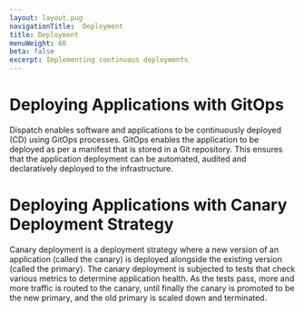 ```yaml
---
layout: layout.pug
navigationTitle:  Deployment
title: Deployment
menuWeight: 60
beta: false
excerpt: Implementing continuous deployments
---  
```


# Deploying Applications with GitOps

Dispatch enables software and applications to be continuously deployed (CD) using GitOps processes. GitOps enables the application to be deployed as per a manifest that is stored in a Git repository.  This ensures that the application deployment can be automated, audited and declaratively deployed to the infrastructure.

# Deploying Applications with Canary Deployment Strategy

Canary deployment is a deployment strategy where a new version of an application
(called the canary) is deployed alongside the existing version (called the
primary). The canary deployment is subjected to tests that check various metrics
to determine application health. As the tests pass, more and more traffic is
routed to the canary, until finally the canary is promoted to be the new
primary, and the old primary is scaled down and terminated.


